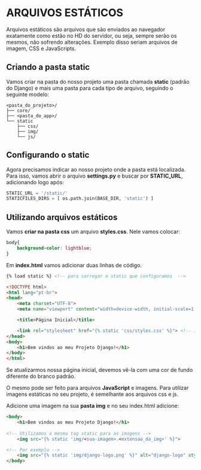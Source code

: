 # ARQUIVOS ESTÁTICOS
Arquivos estáticos são arquivos que são enviados ao navegador exatamente como estão no HD do servidor, ou seja, sempre serão os mesmos, não sofrendo alterações. Exemplo disso seriam arquivos de imagem, CSS e JavaScripts.

## Criando a pasta static
Vamos criar na pasta do nosso projeto uma pasta chamada **static** (padrão do Django) e mais uma pasta para cada tipo de arquivo, seguindo o seguinte modelo:
```
<pasta_do_projeto>/
├── core/
├── <pasta_do_app>/
└── static
    ├── css/
    ├── img/
    └── js/
```

## Configurando o static
Agora precisamos indicar ao nosso projeto onde a pasta está localizada. Para isso, vamos abrir o arquivo **settings.py** e buscar por **STATIC_URL**, adicionando logo após:
```py
STATIC_URL = '/static/'
STATICFILES_DIRS = [ os.path.join(BASE_DIR, 'static') ]
```

## Utilizando arquivos estáticos
Vamos **criar na pasta css** um arquivo **styles.css**. Nele vamos colocar:
```css
body{
    background-color: lightblue;
}
```

Em **index.html** vamos adicionar duas linhas de código.
```html
{% load static %} <!-- para carregar o static que configuramos  -->

<!DOCTYPE html>
<html lang="pt-br">
<head>
    <meta charset="UTF-8">
    <meta name="viewport" content="width=device-width, initial-scale=1.0">

    <title>Página Inicial</title>

    <link rel="stylesheet" href="{% static 'css/styles.css' %}"> <!-- indicando onde está nosso arquivo styles.css no static -->
</head>
<body>
    <h1>Bem vindos ao meu Projeto Django!</h1>
</body>
</html>
```

Se atualizarmos nossa página inicial, devemos vê-la com uma cor de fundo diferente do branco padrão.

O mesmo pode ser feito para arquivos **JavaScript** e imagens. Para utilizar imagens estáticas no seu projeto, é semelhante aos arquivos css e js.

Adicione uma imagem na sua **pasta img** e no seu index.html adicione:
```html
<body>
    <h1>Bem vindos ao meu Projeto Django!</h1>
    
<!-- Utilizamos a mesma tag static para as imagens -->
    <img src="{% static 'img/<sua-imagem>.<extensao_da_img>' %}">

<!-- Por exemplo -->
    <img src="{% static 'img/django-logo.png' %}" alt="django-logo" style="width: 5%;">
</body>
```